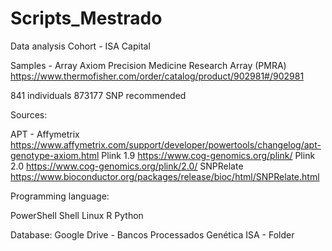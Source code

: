 # Scripts_Mestrado

Data analysis Cohort - ISA Capital

Samples - Array Axiom Precision Medicine Research Array (PMRA) https://www.thermofisher.com/order/catalog/product/902981#/902981

841 individuals 
873177 SNP recommended

Sources:

APT - Affymetrix https://www.affymetrix.com/support/developer/powertools/changelog/apt-genotype-axiom.html
Plink 1.9 https://www.cog-genomics.org/plink/
Plink 2.0 https://www.cog-genomics.org/plink/2.0/
SNPRelate https://www.bioconductor.org/packages/release/bioc/html/SNPRelate.html

Programming language:

PowerShell
Shell Linux
R
Python

Database: 
Google Drive - Bancos Processados Genética ISA - Folder
